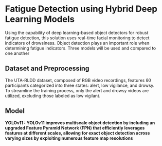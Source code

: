 # Fatigue Detection using Hybrid Deep Learning Models
Using the capability of deep learning-based object detectors for robust fatigue detection, this solution uses real-time facial monitoring to detect indicators of drowsiness. Object detection plays an important role when determining fatigue indicators. Three models will be used and compared to one another
## Dataset and Preprocessing
The UTA-RLDD dataset, composed of RGB video recordings, features 60 participants categorized into three states: alert, low vigilance, and drowsy. To streamline the training process, only the alert and drowsy videos are utilized, excluding those labeled as low vigilant.
## Model
<b> YOLOv11 <strong>: YOLOv11 improves multiscale object detection by including an upgraded Feature Pyramid Network (FPN) that efficiently leverages features at different scales, allowing for exact object detection across varying sizes by exploiting numerous feature map resolutions
